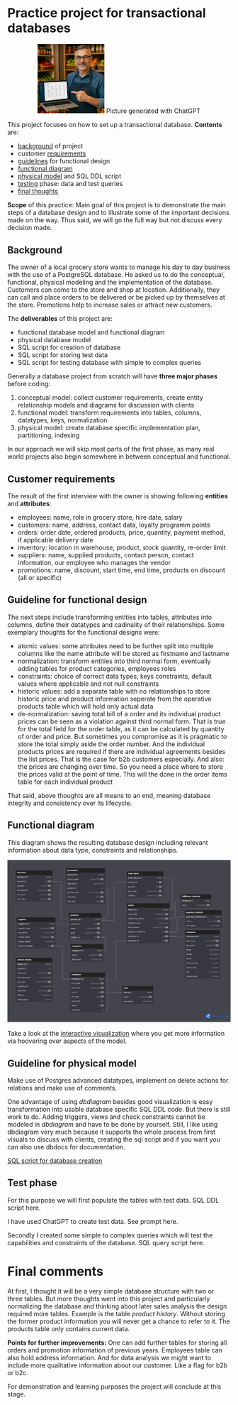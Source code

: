 # Practice project for transactional databases

<p align="center">
  <img src="grocery_store_man%20with%20notebook.jpg" alt="man with notebook in grocery store" width="30%">
  Picture generated with ChatGPT
</p>

This project focuses on how to set up a transactional database. **Contents** are:
- [background](https://github.com/ThorstenWeberGER/grocery_store/blob/main/README.md#background) of project
- customer [requirements](https://github.com/ThorstenWeberGER/grocery_store/blob/main/README.md#customer-requirements)
- [guidelines](https://github.com/ThorstenWeberGER/grocery_store/blob/main/README.md#guideline-for-functional-design) for functional design
- [functional diagram](https://github.com/ThorstenWeberGER/grocery_store/blob/main/README.md#functional-diagram)
- [physical model](https://github.com/ThorstenWeberGER/grocery_store/blob/main/README.md#guideline-for-physical-model) and SQL DDL script
- [testing]() phase: data and test queries
- [final thoughts]()

**Scope** of this practice: Main goal of this project is to demonstrate the main steps of a database design and to illustrate some of the important decisions made on the way. Thus said, we will go the full way but not discuss every decision made.

## Background

The owner of a local grocery store wants to manage his day to day business with the use of a PostgreSQL database. He asked us to do the conceptual, functional,  physical modeling and the implementation of the database. Customers can come to the store and shop at location. Additionally, they can call and place orders to be delivered or be picked up by themselves at the store. Promotions help to increase sales or attract new customers. 

The **deliverables** of this project are:
- functional database model and functional diagram
- physical database model
- SQL script for creation of database
- SQL script for storing test data
- SQL script for testing database with simple to complex queries

Generally a database project from scratch will have **three major phases** before coding:
1. conceptual model: collect customer requirements, create entity relationship models and diagrams for discussion with clients
2. functional model: transform requirements into tables, columns, datatypes, keys, normalization
3. physical model: create database specific implementation plan, partitioning, indexing

In our approach we will skip most parts of the first phase, as many real world projects also begin somewhere in between conceptual and functional.

## Customer requirements

The result of the first interview with the owner is showing following **entities** and **attributes**:
- employees: name, role in grocery store, hire date, salary
- customers: name, address, contact data, loyalty programm points
- orders: order date, ordered products, price, quantity, payment method, if applicable delivery date
- inventory: location in warehouse, product, stock quantity, re-order limit
- suppliers: name, supplied products, contact person, contact information, our employee who manages the vendor
- promotions: name, discount, start time, end time, products on discount (all or specific)

## Guideline for functional design

The next steps include transforming entities into tables, attributes into columns, define their datatypes and cadinality of their relationships. Some exemplary thoughts for the functional designs were:
- atomic values: some attributes need to be further split into multiple columns like the name attribute will be stored as firstname and lastname
- normalization: transform entities into third normal form, eventually adding tables for product categories, employees roles 
- constraints: choice of correct data types, keys constraints, default values where applicable and not null constraints
- historic values: add a separate table with no relationships to store historic price and product information seperate from the operative products table which will hold only actual data
- de-normalization: saving total bill of a order and its individual product prices can be seen as a violation against third normal form. That is true for the total field for the order table, as it can be calculated by quantity of order and price. But sometimes you compromise as it is pragmatic to store the total simply aside the order number. And the individual products prices are required if there are individual agreements besides the list prices. That is the case for b2b customers especially. And also: the prices are changing over time. So you need a place where to store the prices valid at the point of time. This will the done in the order items table for each individual product

That said, above thoughts are all means to an end, meaning database integrity and consistency over its lifecycle.

## Functional diagram

This diagram shows the resulting database design including relevant information about data type, constraints and relationships. 

![Functional diagram](functional%20diagram.png)

Take a look at the [interactive visualization](https://dbdiagram.io/d/grocery-store-681f60745b2fc4582f05719c) where you get more information via hoovering over aspects of the model.

## Guideline for physical model 

Make use of Postgres advanced datatypes, implement on delete actions for relations and make use of comments. 

One advantage of using *dbdiagram* besides good visualization is easy transformation into usable database specific SQL DDL code. But there is still work to do. Adding triggers, views and check constraints cannot be modeled in *dbdiagram* and have to be done by yourself. Still, I like using dbdiagram very much because it supports the whole process from first visuals to discuss with clients, creating the sql script and if you want you can also use dbdocs for documentation.

[SQL script for database creation](https://.....)

## Test phase

For this purpose we will first populate the tables with test data. SQL DDL script here.

I have used ChatGPT to create test data. See prompt here. 

Secondly I created some simple to complex queries which will test the capabilities and constraints of the database. SQL query script here.

# Final comments

At first, I thought it will be a very simple database structure with two or three tables. But more thoughts went into this project and particularly normalizing the database and thinking about later sales analysis the design required more tables. Example is the table *product history*. Without storing the former product information you will never get a chance to refer to it. The products table only contains current data. 

**Points for further improvements:** One can add further tables for storing all orders and promotion information of previous years. Employees table can also hold address information. And for data analysis we might want to include more qualitative information about our customer. Like a flag for b2b or b2c. 

For demonstration and learning purposes the project will conclude at this stage.
